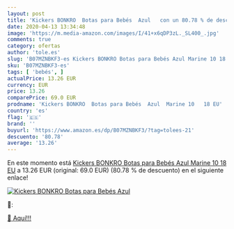 ```yaml
---
layout: post
title: 'Kickers BONKRO  Botas para Bebés  Azul   con un 80.78 % de descuento'
date: 2020-04-13 13:34:48
image: 'https://m.media-amazon.com/images/I/41+x6qDP3zL._SL400_.jpg'
comments: true
category: ofertas
author: 'tole.es'
slug: 'B07MZNBKF3-es Kickers BONKRO Botas para Bebés Azul Marine 10 18 EU'
sku: 'B07MZNBKF3-es'
tags: [ 'bebés', ]
actualPrice: 13.26 EUR
currency: EUR
price: 13.26
comparePrice: 69.0 EUR
prodname: 'Kickers BONKRO  Botas para Bebés  Azul  Marine 10   18 EU'
country: 'es'
flag: '🇪🇸'
brand: ''
buyurl: 'https://www.amazon.es/dp/B07MZNBKF3/?tag=tolees-21'
descuento: '80.78'
average: '13.26'
---
```


En este momento está [Kickers BONKRO  Botas para Bebés  Azul  Marine 10   18 EU](https://www.amazon.es/dp/B07MZNBKF3/?tag=tolees-21) a 13.26 EUR (original: 69.0 EUR) (80.78 %  de descuento) en el siguiente enlace!

[![Kickers BONKRO  Botas para Bebés  Azul  ](https://m.media-amazon.com/images/I/41+x6qDP3zL._SL400_.jpg)](https://www.amazon.es/dp/B07MZNBKF3/?tag=tolees-21)

🔎:


[🛒 Aquí!!!](https://www.amazon.es/dp/B07MZNBKF3/?tag=tolees-21)
